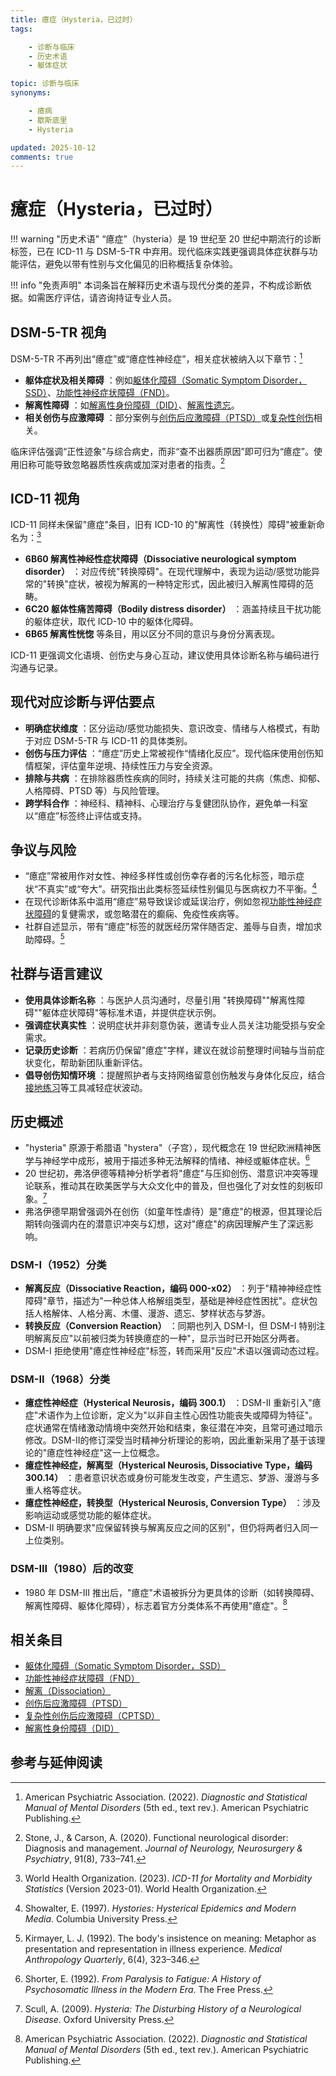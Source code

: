 ```yaml
---
title: 癔症（Hysteria，已过时）
tags:

    - 诊断与临床
    - 历史术语
    - 躯体症状

topic: 诊断与临床
synonyms:

    - 癔病
    - 歇斯底里
    - Hysteria

updated: 2025-10-12
comments: true
---
```


# 癔症（Hysteria，已过时）

!!! warning "历史术语"
    “癔症”（hysteria）是 19 世纪至 20 世纪中期流行的诊断标签，已在 ICD-11 与 DSM-5-TR 中弃用。现代临床实践更强调具体症状群与功能评估，避免以带有性别与文化偏见的旧称概括复杂体验。

!!! info "免责声明"
    本词条旨在解释历史术语与现代分类的差异，不构成诊断依据。如需医疗评估，请咨询持证专业人员。

## DSM-5-TR 视角

DSM-5-TR 不再列出“癔症”或“癔症性神经症”，相关症状被纳入以下章节：[^apa2022]

- **躯体症状及相关障碍** ：例如[躯体化障碍（Somatic Symptom Disorder，SSD）](Somatic-Symptom-Disorder-SSD.md)、[功能性神经症状障碍（FND）](Conversion-Disorder-FND.md)。
- **解离性障碍** ：如[解离性身份障碍（DID）](DID.md)、[解离性遗忘](Dissociative-Amnesia-DA.md)。
- **相关创伤与应激障碍** ：部分案例与[创伤后应激障碍（PTSD）](PTSD.md)或[复杂性创伤](CPTSD.md)相关。

临床评估强调“正性迹象”与综合病史，而非“查不出器质原因”即可归为“癔症”。使用旧称可能导致忽略器质性疾病或加深对患者的指责。[^stone2020]

## ICD-11 视角

ICD-11 同样未保留"癔症"条目，旧有 ICD-10 的"解离性（转换性）障碍"被重新命名为：[^who2023]

- **6B60 解离性神经性症状障碍（Dissociative neurological symptom disorder）** ：对应传统"转换障碍"。在现代理解中，表现为运动/感觉功能异常的"转换"症状，被视为解离的一种特定形式，因此被归入解离性障碍的范畴。
- **6C20 躯体性痛苦障碍（Bodily distress disorder）** ：涵盖持续且干扰功能的躯体症状，取代 ICD-10 中的躯体化障碍。
- **6B65 解离性恍惚** 等条目，用以区分不同的意识与身份分离表现。

ICD-11 更强调文化语境、创伤史与身心互动，建议使用具体诊断名称与编码进行沟通与记录。

## 现代对应诊断与评估要点

- **明确症状维度** ：区分运动/感觉功能损失、意识改变、情绪与人格模式，有助于对应 DSM-5-TR 与 ICD-11 的具体类别。
- **创伤与压力评估** ：“癔症”历史上常被视作“情绪化反应”。现代临床使用创伤知情框架，评估童年逆境、持续性压力与安全资源。
- **排除与共病** ：在排除器质性疾病的同时，持续关注可能的共病（焦虑、抑郁、人格障碍、PTSD 等）与风险管理。
- **跨学科合作** ：神经科、精神科、心理治疗与复健团队协作，避免单一科室以“癔症”标签终止评估或支持。

## 争议与风险

- “癔症”常被用作对女性、神经多样性或创伤幸存者的污名化标签，暗示症状“不真实”或“夸大”。研究指出此类标签延续性别偏见与医病权力不平衡。[^showalter1997]
- 在现代诊断体系中滥用“癔症”易导致误诊或延误治疗，例如忽视[功能性神经症状障碍](Conversion-Disorder-FND.md)的复健需求，或忽略潜在的癫痫、免疫性疾病等。
- 社群自述显示，带有“癔症”标签的就医经历常伴随否定、羞辱与自责，增加求助障碍。[^kirmayer1992]

## 社群与语言建议

- **使用具体诊断名称** ：与医护人员沟通时，尽量引用 "转换障碍""解离性障碍""躯体症状障碍"等标准术语，并提供症状示例。
- **强调症状真实性** ：说明症状并非刻意伪装，邀请专业人员关注功能受损与安全需求。
- **记录历史诊断** ：若病历仍保留"癔症"字样，建议在就诊前整理时间轴与当前症状变化，帮助新团队重新评估。
- **倡导创伤知情环境** ：提醒照护者与支持网络留意创伤触发与身体化反应，结合[接地练习](Grounding.md)等工具减轻症状波动。

## 历史概述

- "hysteria" 原源于希腊语 "hystera"（子宫），现代概念在 19 世纪欧洲精神医学与神经学中成形，被用于描述多种无法解释的情绪、神经或躯体症状。[^shorter1992]
- 20 世纪初，弗洛伊德等精神分析学者将"癔症"与压抑创伤、潜意识冲突等理论联系，推动其在欧美医学与大众文化中的普及，但也强化了对女性的刻板印象。[^scull2009]
- 弗洛伊德早期曾强调外在创伤（如童年性虐待）是"癔症"的根源，但其理论后期转向强调内在的潜意识冲突与幻想，这对"癔症"的病因理解产生了深远影响。

### DSM-I（1952）分类

- **解离反应（Dissociative Reaction，编码 000-x02）** ：列于"精神神经症性障碍"章节，描述为"一种总体人格解组类型，基础是神经症性困扰"。症状包括人格解体、人格分离、木僵、漫游、遗忘、梦样状态与梦游。
- **转换反应（Conversion Reaction）** ：同期也列入 DSM-I，但 DSM-I 特别注明解离反应"以前被归类为转换癔症的一种"，显示当时已开始区分两者。
- DSM-I 拒绝使用"癔症性神经症"标签，转而采用"反应"术语以强调动态过程。

### DSM-II（1968）分类

- **癔症性神经症（Hysterical Neurosis，编码 300.1）** ：DSM-II 重新引入"癔症"术语作为上位诊断，定义为"以非自主性心因性功能丧失或障碍为特征"。症状通常在情绪激动情境中突然开始和结束，象征潜在冲突，且常可通过暗示修改。DSM-II的修订深受当时精神分析理论的影响，因此重新采用了基于该理论的"癔症性神经症"这一上位概念。
- **癔症性神经症，解离型（Hysterical Neurosis, Dissociative Type，编码 300.14）** ：患者意识状态或身份可能发生改变，产生遗忘、梦游、漫游与多重人格等症状。
- **癔症性神经症，转换型（Hysterical Neurosis, Conversion Type）** ：涉及影响运动或感觉功能的躯体症状。
- DSM-II 明确要求"应保留转换与解离反应之间的区别"，但仍将两者归入同一上位类别。

### DSM-III（1980）后的改变

- 1980 年 DSM-III 推出后，"癔症"术语被拆分为更具体的诊断（如转换障碍、解离性障碍、躯体化障碍），标志着官方分类体系不再使用"癔症"。[^apa2022]

## 相关条目

- [躯体化障碍（Somatic Symptom Disorder，SSD）](Somatic-Symptom-Disorder-SSD.md)
- [功能性神经症状障碍（FND）](Conversion-Disorder-FND.md)
- [解离（Dissociation）](Dissociation.md)
- [创伤后应激障碍（PTSD）](PTSD.md)
- [复杂性创伤后应激障碍（CPTSD）](CPTSD.md)
- [解离性身份障碍（DID）](DID.md)

## 参考与延伸阅读

[^shorter1992]: Shorter, E. (1992). *From Paralysis to Fatigue: A History of Psychosomatic Illness in the Modern Era*. The Free Press.
[^scull2009]: Scull, A. (2009). *Hysteria: The Disturbing History of a Neurological Disease*. Oxford University Press.
[^apa2022]: American Psychiatric Association. (2022). *Diagnostic and Statistical Manual of Mental Disorders* (5th ed., text rev.). American Psychiatric Publishing.
[^stone2020]: Stone, J., & Carson, A. (2020). Functional neurological disorder: Diagnosis and management. *Journal of Neurology, Neurosurgery & Psychiatry*, 91(8), 733–741.
[^who2023]: World Health Organization. (2023). *ICD-11 for Mortality and Morbidity Statistics* (Version 2023-01). World Health Organization.
[^showalter1997]: Showalter, E. (1997). *Hystories: Hysterical Epidemics and Modern Media*. Columbia University Press.
[^kirmayer1992]: Kirmayer, L. J. (1992). The body's insistence on meaning: Metaphor as presentation and representation in illness experience. *Medical Anthropology Quarterly*, 6(4), 323–346.
